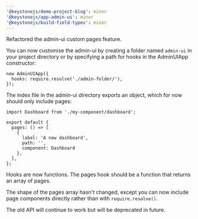 ```yaml
---
'@keystonejs/demo-project-blog': minor
'@keystonejs/app-admin-ui': minor
'@keystonejs/build-field-types': minor
---
```


Refactored the admin-ui custom pages feature.

You can now customise the admin-ui by creating a folder named `admin-ui` in your project directory or by specifying a path for hooks in the AdminUIApp constructor:

```
new AdminUIApp({
  hooks: require.resolve('./admin-folder/'),
});
```

The index file in the admin-ui directory exports an object, which for now should only include pages:

```
import Dashboard from './my-component/dashboard';

export default {
  pages: () => [
    {
      label: 'A new dashboard',
      path: '',
      component: Dashboard
    },
  ],
};
```

Hooks are now functions. The pages hook should be a function that returns an array of pages.

The shape of the pages array hasn't changed, except you can now include page components directly rather than with `require.resolve()`.

The old API will continue to work but will be deprecated in future.
